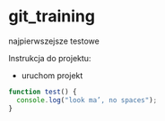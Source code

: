 # git_training
najpierwszejsze testowe

Instrukcja do projektu:

* uruchom projekt
```javascript
function test() { 
  console.log("look ma’, no spaces");
}
